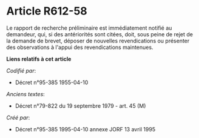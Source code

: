 # Article R612-58

Le rapport de recherche préliminaire est immédiatement notifié au demandeur, qui, si des antériorités sont citées, doit, sous
peine de rejet de la demande de brevet, déposer de nouvelles revendications ou présenter des observations à l'appui des
revendications maintenues.

**Liens relatifs à cet article**

_Codifié par_:

  - Décret n°95-385 1955-04-10

_Anciens textes_:

  - Décret n°79-822 du 19 septembre 1979 - art. 45 (M)

_Créé par_:

  - Décret n°95-385 1995-04-10 annexe JORF 13 avril 1995
